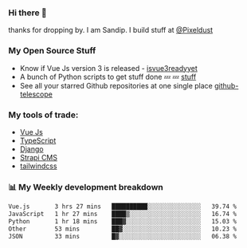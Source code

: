 ### Hi there 👋

thanks for dropping by.
I am Sandip. I build stuff at [@Pixeldust](github.com/pixeldust-in/)

###  **My Open Source Stuff**

 - Know if Vue Js version 3 is released -  [isvue3readyyet](https://github.com/sandiprb/isvue3readyyet)
 - A bunch of Python scripts to get stuff done 💤 💤 [stuff](https://github.com/sandiprb/stuff)
 - See all your starred Github repositories at one single place [github-telescope](https://github.com/sandiprb/github-telescope)



###  **My tools of trade:**
 - [Vue Js](https://github.com/vuejs/vue/)
 - [TypeScript](https://github.com/microsoft/TypeScript)
 - [Django](github.com/django/django)
 - [Strapi CMS](github.com/strapi/strapi)
 - [tailwindcss](https://github.com/tailwindlabs/tailwindcss)


###  📊 **My Weekly development breakdown**
<!--START_SECTION:waka-->

```txt
Vue.js       3 hrs 27 mins   ██████████░░░░░░░░░░░░░░░   39.74 %
JavaScript   1 hr 27 mins    ████▒░░░░░░░░░░░░░░░░░░░░   16.74 %
Python       1 hr 18 mins    ███▓░░░░░░░░░░░░░░░░░░░░░   15.03 %
Other        53 mins         ██▓░░░░░░░░░░░░░░░░░░░░░░   10.23 %
JSON         33 mins         █▓░░░░░░░░░░░░░░░░░░░░░░░   06.38 %
```

<!--END_SECTION:waka-->
